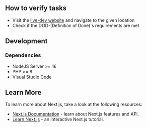 ## How to verify tasks

- Visit the [live-dev website](https://school-collab.ga) and navigate to the given location
- Check if the DOD-(Definition of Done)'s requirements are met

## Development

### Dependencies
* NodeJS Server >= 16
* PHP >= 8
* Visual Studio Code

## Learn More

To learn more about Next.js, take a look at the following resources:

- [Next.js Documentation](https://nextjs.org/docs) - learn about Next.js features and API.
- [Learn Next.js](https://nextjs.org/learn) - an interactive Next.js tutorial.

